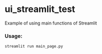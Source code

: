 # ui_streamlit_test

Example of using main functions of Streamlit

### Usage:

```
streamlit run main_page.py
```